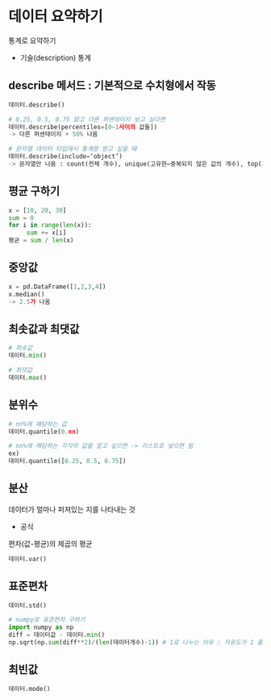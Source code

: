 # 데이터 요약하기
통계로 요약하기

- 기술(description) 통계

## describe 메서드 : 기본적으로 수치형에서 작동

```python
데이터.describe()

# 0.25, 0.5, 0.75 말고 다른 퍼센테이지 보고 싶다면
데이터.describe(percentiles=[0~1사이의 값들])
-> 다른 퍼센테이지 + 50% 나옴

# 문자열 데이터 타입에서 통계량 얻고 싶을 때
데이터.describe(include=‘object’)
-> 문자열만 나옴 : count(전체 개수), unique(고유한=중복되지 않은 값의 개수), top(가장 많이 나온), freq(top의 빈도수)
```

## 평균 구하기
```python
x = [10, 20, 30]
sum = 0
for i in range(len(x)):
     sum += x[i]
평균 = sum / len(x)
```

## 중앙값
```python
x = pd.DataFrame([1,2,3,4])
x.median()
-> 2.5가 나옴
```

## 최솟값과 최댓값
```python
# 최솟값
데이터.min()

# 최댓값
데이터.max()
```

## 분위수
```python
# nn%에 해당하는 값
데이터.quantile(0.nn)

# nn%에 해당하는 각각의 값을 알고 싶으면 -> 리스트로 넣으면 됨
ex)
데이터.quantile([0.25, 0.5, 0.75])
```

## 분산
데이터가 얼마나 퍼져있는 지를 나타내는 것

- 공식

편차(값-평균)의 제곱의 평균

```python
데이터.var()
```

## 표준편차
```python
데이터.std()

# numpy로 표준편차 구하기
import numpy as np
diff = 데이터값 - 데이터.min()
np.sqrt(np.sum(diff**2)/(len(데이터개수)-1)) # 1로 나누는 이유 : 자유도가 1 줄어서
```

## 최빈값
```python
데이터.mode()
```
